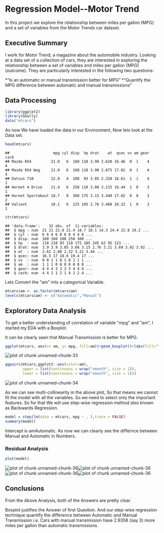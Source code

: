 # Regression Model--Motor Trend
In this project we explore the relationship between miles per gallon (MPG) and a set of variables from the Motor Trends car dataset.

## Executive Summary
I work for Motor Trend, a magazine about the automobile industry. Looking at a data set of a collection of cars, they are interested in exploring the relationship between a set of variables and miles per gallon (MPG) (outcome). They are particularly interested in the following two questions:

*“Is an automatic or manual transmission better for MPG”
*“Quantify the MPG difference between automatic and manual transmissions”



## Data Processing


```r
library(ggplot2)
library(GGally)
data("mtcars")
```

As now We have loaded the data in our Environment, Now lets look at the Data set.

```r
head(mtcars)
```

```
##                    mpg cyl disp  hp drat    wt  qsec vs am gear carb
## Mazda RX4         21.0   6  160 110 3.90 2.620 16.46  0  1    4    4
## Mazda RX4 Wag     21.0   6  160 110 3.90 2.875 17.02  0  1    4    4
## Datsun 710        22.8   4  108  93 3.85 2.320 18.61  1  1    4    1
## Hornet 4 Drive    21.4   6  258 110 3.08 3.215 19.44  1  0    3    1
## Hornet Sportabout 18.7   8  360 175 3.15 3.440 17.02  0  0    3    2
## Valiant           18.1   6  225 105 2.76 3.460 20.22  1  0    3    1
```

```r
str(mtcars)
```

```
## 'data.frame':	32 obs. of  11 variables:
##  $ mpg : num  21 21 22.8 21.4 18.7 18.1 14.3 24.4 22.8 19.2 ...
##  $ cyl : num  6 6 4 6 8 6 8 4 4 6 ...
##  $ disp: num  160 160 108 258 360 ...
##  $ hp  : num  110 110 93 110 175 105 245 62 95 123 ...
##  $ drat: num  3.9 3.9 3.85 3.08 3.15 2.76 3.21 3.69 3.92 3.92 ...
##  $ wt  : num  2.62 2.88 2.32 3.21 3.44 ...
##  $ qsec: num  16.5 17 18.6 19.4 17 ...
##  $ vs  : num  0 0 1 1 0 1 0 1 1 1 ...
##  $ am  : num  1 1 1 0 0 0 0 0 0 0 ...
##  $ gear: num  4 4 4 3 3 3 3 4 4 4 ...
##  $ carb: num  4 4 1 1 2 1 4 2 2 4 ...
```
 
Lets Convert the "am" into a categorical Variable.

```r
mtcars$am <- as.factor(mtcars$am)
levels(mtcars$am) <- c("Automatic","Manual")
```



## Exploratory Data Analysis

To get a better understanding of correlation of variable "mpg" and "am", I started my EDA with a Boxplot.

It can be clearly seen that Manual Transmission is better for MPG.


```r
ggplot(mtcars, aes(x= am, y= mpg, fill=am))+geom_boxplot()+labs(fill="Transmission", x=" ")
```

![plot of chunk unnamed-chunk-33](figure/unnamed-chunk-33-1.png)





```r
ggpairs(mtcars,ggplot2::aes(color=am),
        upper = list(continuous = wrap("smooth", size = 1)),
        lower = list(continuous = wrap("smooth", size = 1)))
```



![plot of chunk unnamed-chunk-34](figure/unnamed-chunk-34-1.png)

As we can see multi-collinearity in the above plot, So that means we cannot fit the model with all the variables. 
So we need to select only the important features. So for that We will use step-wise regression method also known as Backwards Regression.


```r
model = step(lm(data = mtcars, mpg ~ . ),trace = FALSE)
summary(model)
```


Intercept is amAutomatic. As now we can clearly see the differnce between Manual and Automatic in Numbers.


### Residual Analysis


```r
plot(model)
```

![plot of chunk unnamed-chunk-36](figure/unnamed-chunk-36-1.png)![plot of chunk unnamed-chunk-36](figure/unnamed-chunk-36-2.png)![plot of chunk unnamed-chunk-36](figure/unnamed-chunk-36-3.png)![plot of chunk unnamed-chunk-36](figure/unnamed-chunk-36-4.png)


## Conclusions
From the Above Analysis, both of the Answers are pretty clear.

Boxplot justifies the Answer of first Question. And our step-wise regression technique quantify the difference between Automatic and Manual Transmission i.e.  Cars with manual transmission have 2.9358 (say 3) more miles per gallon than automatic transmissions.


